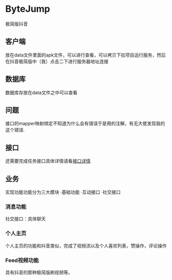 # ByteJump
极简版抖音
## 客户端
放在data文件里面的apk文件，可以进行查看，可以拷贝下拉项目运行服务，然后在抖音极简版中（我）点击二下进行服务器地址连接
## 数据库
数据库存放在data文件之中可以查看
## 问题
接口的mapper映射绑定不知道为什么会有错误于是用的注解，有无大佬发现我的这个错误.
## 接口
还需要完成任务接口具体详情请看[接口详情](https://www.apifox.cn/apidoc/shared-09d88f32-0b6c-4157-9d07-a36d32d7a75c/api-50707523)
## 业务
实现功能功能分为三大模块
·基础功能
·互动接口
·社交接口
### 消息功能
社交接口：具体聊天
### 个人主页
个人主页的功能和抖音类似，完成了视频流以及个人喜欢列表，赞操作，评论操作
### Feed视频功能
具有抖音的那种极简版刷视频等。

